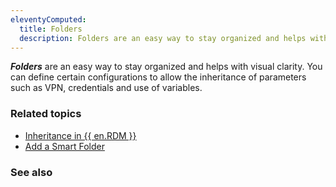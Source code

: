```yaml
---
eleventyComputed:
  title: Folders
  description: Folders are an easy way to stay organized and helps with visual clarity.
---
```

***Folders*** are an easy way to stay organized and helps with visual clarity. You can define certain configurations to allow the inheritance of parameters such as VPN, credentials and use of variables.

### Related topics
* [Inheritance in {{ en.RDM }}](/kb/remote-desktop-manager/knowledge-base/inheritance/)
* [Add a Smart Folder](/kb/remote-desktop-manager/how-to-articles/create-saved-searches-smart-folders/#add-a-smart-folder)

### See also
